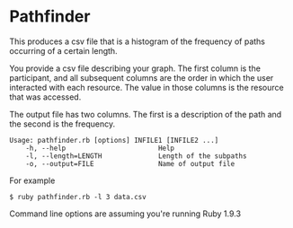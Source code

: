 # Pathfinder

This produces a csv file that is a histogram of the frequency of paths occurring of a certain length.

You provide a csv file describing your graph. The first column is the participant, and all subsequent columns are the order in which the user interacted with each resource. The value in those columns is the resource that was accessed.

The output file has two columns. The first is a description of the path and the second is the frequency.

```
Usage: pathfinder.rb [options] INFILE1 [INFILE2 ...]
    -h, --help                       Help
    -l, --length=LENGTH              Length of the subpaths
    -o, --output=FILE                Name of output file
```

For example

```
$ ruby pathfinder.rb -l 3 data.csv
```

Command line options are assuming you're running Ruby 1.9.3